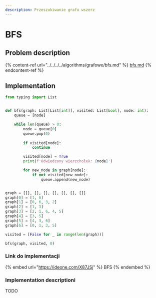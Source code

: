 ```yaml
---
description: Przeszukiwanie grafu wszerz
---
```


# BFS

## Problem description

{% content-ref url="../../../../algorithms/grafowe/bfs.md" %}
[bfs.md](../../../../algorithms/grafowe/bfs.md)
{% endcontent-ref %}

## Implementation

```python
from typing import List


def bfs(graph: List[List[int]], visited: List[bool], node: int):
    queue = [node]

    while len(queue) > 0:
        node = queue[0]
        queue.pop(0)
        
        if visited[node]:
            continue

        visited[node] = True
        print(f'Odwiedzony wierzchołek: {node}')

        for new_node in graph[node]:
            if not visited[new_node]:
                queue.append(new_node)


graph = [[], [], [], [], [], [], []]
graph[0] = [1, 6]
graph[1] = [0, 6, 3, 2]
graph[2] = [1, 3]
graph[3] = [2, 1, 6, 4, 5]
graph[4] = [3, 5]
graph[5] = [4, 3, 6]
graph[6] = [0, 1, 3, 5]

visited = [False for _ in range(len(graph))]

bfs(graph, visited, 0)
```

### Link do implementacji

{% embed url="https://ideone.com/X87JSj" %}
BFS
{% endembed %}

### Implementation descriptioni

TODO
